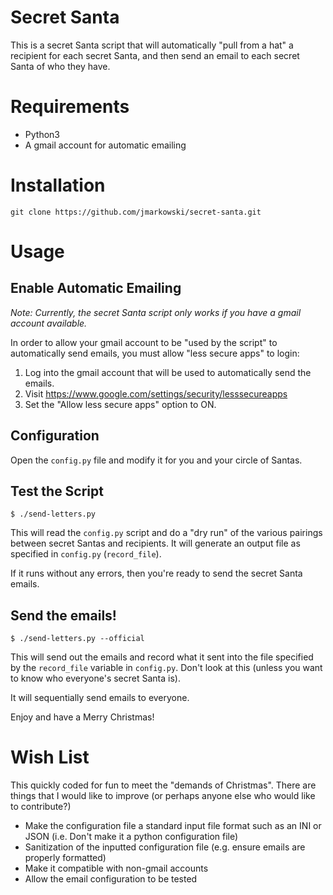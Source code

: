 # Secret Santa

This is a secret Santa script that will automatically "pull from a hat" a
recipient for each secret Santa, and then send an email to each secret Santa of
who they have.


# Requirements

*  Python3
*  A gmail account for automatic emailing


# Installation

```
git clone https://github.com/jmarkowski/secret-santa.git
```


# Usage

## Enable Automatic Emailing

*Note: Currently, the secret Santa script only works if you have a gmail account
available.*

In order to allow your gmail account to be "used by the script" to automatically
send emails, you must allow "less secure apps" to login:

1.  Log into the gmail account that will be used to automatically send the
emails.
2.  Visit https://www.google.com/settings/security/lesssecureapps
3.  Set the "Allow less secure apps" option to ON.


## Configuration

Open the `config.py` file and modify it for you and your circle of Santas.


## Test the Script

```
$ ./send-letters.py
```

This will read the `config.py` script and do a "dry run" of the various
pairings between secret Santas and recipients. It will generate an output file
as specified in `config.py` (`record_file`).

If it runs without any errors, then you're ready to send the secret Santa
emails.


## Send the emails!

```
$ ./send-letters.py --official
```

This will send out the emails and record what it sent into the file specified by
the `record_file` variable in `config.py`. Don't look at this (unless you want
to know who everyone's secret Santa is).

It will sequentially send emails to everyone.

Enjoy and have a Merry Christmas!


# Wish List

This quickly coded for fun to meet the "demands of Christmas". There are things
that I would like to improve (or perhaps anyone else who would like to
contribute?)

*  Make the configuration file a standard input file format such as an INI or
   JSON (i.e. Don't make it a python configuration file)
*  Sanitization of the inputted configuration file (e.g. ensure emails are
   properly formatted)
*  Make it compatible with non-gmail accounts
*  Allow the email configuration to be tested
